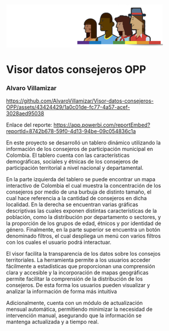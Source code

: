 <figure class="image">
<p align="center">
<img src="https://github.com/AlvaroVillamizar/Visor-datos-consejeros-OPP/blob/main/Images/Banner_Consejo.png" width="auto" height="auto">

# Visor datos consejeros OPP

### Alvaro Villamizar

https://github.com/AlvaroVillamizar/Visor-datos-consejeros-OPP/assets/43424429/1a0c01de-fc77-4a57-acef-3028aed95038

Enlace del reporte: https://app.powerbi.com/reportEmbed?reportId=8742b678-59f0-4d13-94be-09c054836c1a

En este proyecto se desarrolló un tablero dinámico utilizando la información de los consejeros de participación municipal en Colombia. El tablero cuenta con las características demográficas, sociales y étnicas de los consejeros de participación territorial a nivel nacional y departamental.

En la parte izquierda del tablero se puede encontrar un mapa interactivo de Colombia el cual muestra la concentración de los consejeros por medio de una burbuja de distinto tamaño, el cual hace referencia a la cantidad de consejeros en dicha localidad. En la derecha se encuentran varias gráficas descriptivas las cuales exponen distintas características de la población, como la distribución por departamento o sectores, y la proporción de los grupos de edad, étnicos y por identidad de género. Finalmente, en la parte superior se encuentra un botón denominado filtros, el cual despliega un menú con varios filtros con los cuales el usuario podrá interactuar.


El visor facilita la transparencia de los datos sobre los consejos territoriales. La herramienta permite a los usuarios acceder fácilmente a estadísticas que proporcionan una comprensión clara y accesible y la incorporación de mapas geográficas permite facilitar la comprensión de la distribución de los consejeros. De esta forma los usuarios pueden visualizar y analizar la información de forma más intuitiva

Adicionalmente, cuenta con un módulo de actualización mensual automática, permitiendo minimizar la necesidad de intervención manual, asegurando que la información se mantenga actualizada y a tiempo real.
